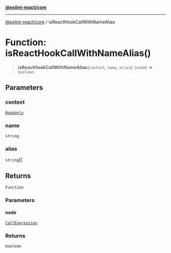 [**@eslint-react/core**](../README.md)

***

[@eslint-react/core](../README.md) / isReactHookCallWithNameAlias

# Function: isReactHookCallWithNameAlias()

> **isReactHookCallWithNameAlias**(`context`, `name`, `alias`): (`node`) => `boolean`

## Parameters

### context

[`Readonly`](../-internal-/type-aliases/Readonly.md)

### name

`string`

### alias

`string`[]

## Returns

`Function`

### Parameters

#### node

[`CallExpression`](../-internal-/interfaces/CallExpression.md)

### Returns

`boolean`
